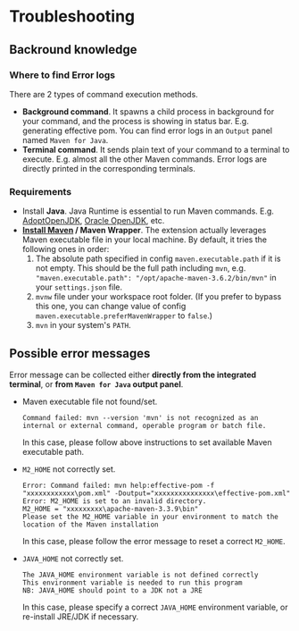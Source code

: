 # Troubleshooting

## Backround knowledge

### Where to find Error logs

There are 2 types of command execution methods.
* **Background command**. It spawns a child process in background for your command, and the process is showing in status bar. E.g. generating effective pom. You can find error logs in an `Output` panel named `Maven for Java`.
* **Terminal command**. It sends plain text of your command to a terminal to execute. E.g. almost all the other Maven commands. Error logs are directly printed in the corresponding terminals.
  
### Requirements

* Install **Java**. Java Runtime is essential to run Maven commands. E.g. [AdoptOpenJDK](https://adoptopenjdk.net/), [Oracle OpenJDK](https://jdk.java.net/), etc.
* **[Install Maven](https://maven.apache.org/install.html) / Maven Wrapper**. The extension actually leverages Maven executable file in your local machine. By default, it tries the following ones in order:
  1. The absolute path specified in config `maven.executable.path` if it is not empty.  This should be the full path including `mvn`, e.g. `"maven.executable.path": "/opt/apache-maven-3.6.2/bin/mvn"` in your `settings.json` file.
  2. `mvnw` file under your workspace root folder. (If you prefer to bypass this one, you can change value of config `maven.executable.preferMavenWrapper` to `false`.)
  3. `mvn` in your system's `PATH`.

## Possible error messages
Error message can be collected either **directly from the integrated terminal**, or **from `Maven for Java` output panel**.

* Maven executable file not found/set.
    ```
    Command failed: mvn --version 'mvn' is not recognized as an internal or external command, operable program or batch file.
    ```
    In this case, please follow above instructions to set available Maven executable path.

* `M2_HOME` not correctly set.
    ```
    Error: Command failed: mvn help:effective-pom -f "xxxxxxxxxxxx\pom.xml" -Doutput="xxxxxxxxxxxxxxx\effective-pom.xml"
    Error: M2_HOME is set to an invalid directory. 
    M2_HOME = "xxxxxxxxx\apache-maven-3.3.9\bin" 
    Please set the M2_HOME variable in your environment to match the 
    location of the Maven installation
    ```
    In this case, please follow the error message to reset a correct `M2_HOME`.

* `JAVA_HOME` not correctly set.
    ```
    The JAVA_HOME environment variable is not defined correctly
    This environment variable is needed to run this program
    NB: JAVA_HOME should point to a JDK not a JRE
    ```
    In this case, please specify a correct `JAVA_HOME` environment variable, or re-install JRE/JDK if necessary.
